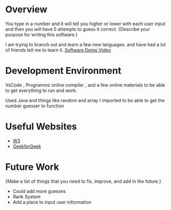 # Overview
You type in a number and it will tell you higher or lower with each user input and then you will have 5 attempts to guess it correct.
{Describe your purpose for writing this software.}

I am trying to branch out and learn a few new languages. and have had a lot of friends tell me to learn it.
[Software Demo Video](https://youtu.be/P1w07TmTlm0)

# Development Environment

VsCode , Programmz online compiler , and a few online materials to be able to get everything to run and work.

Used Java and things like random and array I imported to be able to get the number guesser to function

# Useful Websites
- [W3](https://www.w3schools.com/java/java_intro.asp)
- [GeekforGeek](https://www.geeksforgeeks.org/number-guessing-game-in-java/)

# Future Work

{Make a list of things that you need to fix, improve, and add in the future.}

- Could add more guesses 
- Rank System
- Add a place to input user information